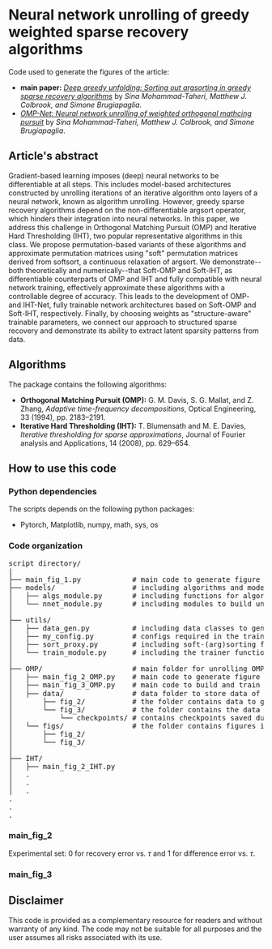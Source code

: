 # Neural network unrolling of greedy weighted sparse recovery algorithms
Code used to generate the figures of the article: 
* **main paper:** [*Deep greedy unfolding: Sorting out argsorting in greedy sparse recovery algorithms*](https://arxiv.org/abs/2303.00844) by *Sina Mohammad-Taheri, Matthew J. Colbrook, and Simone Brugiapaglia*.
* [*OMP-Net: Neural network unrolling of weighted orthogonal mathcing pursuit*](https://arxiv.org/abs/2303.00844) by *Sina Mohammad-Taheri, Matthew J. Colbrook, and Simone Brugiapaglia*.

## Article's abstract
Gradient-based learning imposes (deep) neural networks to be differentiable at all steps. This includes model-based architectures constructed by unrolling iterations of an iterative algorithm onto layers of a neural network, known as algorithm unrolling. However, greedy sparse recovery algorithms depend on the non-differentiable argsort operator, which hinders their integration into neural networks. In this paper, we address this challenge in Orthogonal Matching Pursuit (OMP) and Iterative Hard Thresholding (IHT), two popular representative algorithms in this class. We propose permutation-based variants of these algorithms and approximate permutation matrices using "soft" permutation matrices derived from softsort, a continuous relaxation of argsort. We demonstrate--both theoretically and numerically--that Soft-OMP and Soft-IHT, as differentiable counterparts of OMP and IHT and fully compatible with neural network training, effectively approximate these algorithms with a controllable degree of accuracy. This leads to the development of OMP- and IHT-Net, fully trainable network architectures based on Soft-OMP and Soft-IHT, respectively. Finally, by choosing weights as "structure-aware" trainable parameters, we connect our approach to structured sparse recovery and demonstrate its ability to extract latent sparsity patterns from data.

## Algorithms
The package contains the following algorithms:
* **Orthogonal Matching Pursuit (OMP):** G. M. Davis, S. G. Mallat, and Z. Zhang, *Adaptive time-frequency decompositions*, Optical Engineering, 33 (1994), pp. 2183–2191.
* **Iterative Hard Thresholding (IHT):** T. Blumensath and M. E. Davies, *Iterative thresholding for sparse approximations*, Journal of Fourier analysis and Applications, 14 (2008), pp. 629–654.

## How to use this code
### Python dependencies
The scripts depends on the following python packages:
* Pytorch, Matplotlib, numpy, math, sys, os
### Code organization
<pre>
script directory/
|
├── main_fig_1.py            # main code to generate figure 1: Sort vs. Soft-sort
├── models/                  # including algorithms and models
│   ├── algs_module.py       # including functions for algorithms in the package
│   └── nnet_module.py       # including modules to build unrolled neural networks in the package
│
├── utils/
│   ├── data_gen.py          # including data classes to generate the training and validation data for each unrolled network
│   ├── my_config.py         # configs required in the training of networks, used in train_module
│   ├── sort_proxy.py        # including soft-(arg)sorting functions to generate approximate permutation matrices 
│   └── train_module.py      # including the trainer function for training networks
│
├── OMP/                     # main folder for unrolling OMP algorithm
│   ├── main_fig_2_OMP.py    # main code to generate figure 2: difference error vs. tau (recovery error vs. tau in the second paper)
│   ├── main_fig_3_OMP.py    # main code to build and train neural networks generating figure 3: MSE-Loss, oracle weights, learned weights and relative ℓ2-error boxplots
│   ├── data/                # data folder to store data of figures 2 and 3
│       ├── fig_2/           # the folder contains data to generate figure 2
│       └── fig_3/           # the folder contains the data to generate figure 3: dataset, checkpoints, best checkpoint dictionary
│           └── checkpoints/ # contains checkpoints saved during the training procedure
│   └── figs/                # the folder contains figures in the main paper
│       ├── fig_2/
│       └── fig_3/
│
├── IHT/
│   ├── main_fig_2_IHT.py
│   .
│   .
│   .
.
.
.
</pre>

### main_fig_2
Experimental set: 0 for recovery error vs. $\tau$ and 1 for difference error vs. $\tau$.
### main_fig_3
  
## Disclaimer
This code is provided as a complementary resource for readers and without warranty of any kind. The code may not be suitable for all purposes and the user assumes all risks associated with its use.
